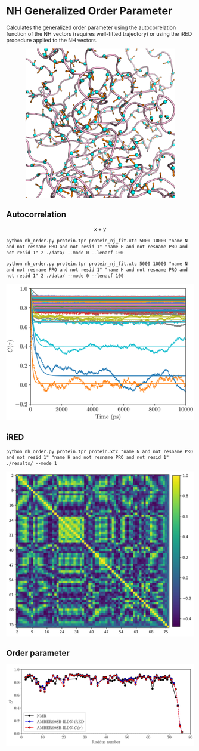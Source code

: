 # NH Generalized Order Parameter

Calculates the generalized order parameter using the autocorrelation function of the NH vectors (requires well-fitted trajectory) or using the iRED procedure applied to the NH vectors. 

<p align="center">
  <img width="400" src="images/nh_vectors.png">
</p>

## Autocorrelation


$$x + y$$

```
python nh_order.py protein.tpr protein_nj_fit.xtc 5000 10000 "name N and not resname PRO and not resid 1" "name H and not resname PRO and not resid 1" 2 ./data/ --mode 0 --lenacf 100
```
```
python nh_order.py protein.tpr protein_nj_fit.xtc 5000 10000 "name N and not resname PRO and not resid 1" "name H and not resname PRO and not resid 1" 2 ./data/ --mode 0 --lenacf 100
```

<p align="center">
  <img width="800" src="images/acf.png">
</p>

## iRED

```
python nh_order.py protein.tpr protein.xtc "name N and not resname PRO and not resid 1" "name H and not resname PRO and not resid 1" ./results/ --mode 1
```

<p align="center">
  <img width="800" src="images/ired_mat.png">
</p>

## Order parameter

<p align="center">
  <img width="800" src="images/order.png">
</p>